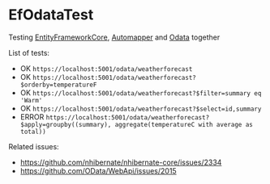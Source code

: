 # EfOdataTest

Testing [EntityFrameworkCore](https://github.com/nhibernate/nhibernate-core), [Automapper](https://github.com/AutoMapper/AutoMapper) and [Odata](https://github.com/OData/WebApi) together

List of tests:
- OK `https://localhost:5001/odata/weatherforecast`
- OK `https://localhost:5001/odata/weatherforecast?$orderby=temperatureF`
- OK `https://localhost:5001/odata/weatherforecast?$filter=summary eq 'Warm'`
- OK `https://localhost:5001/odata/weatherforecast?$select=id,summary`
- ERROR `https://localhost:5001/odata/weatherforecast?$apply=groupby((summary), aggregate(temperatureC with average as total))`

Related issues: 
- https://github.com/nhibernate/nhibernate-core/issues/2334
- https://github.com/OData/WebApi/issues/2015
